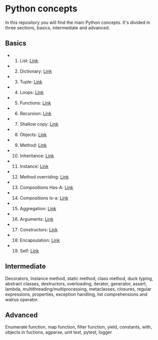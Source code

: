 # Python concepts

In this repository you will find the main Python concepts. It's divided in three sections, basics, intermediate and advanced. 

## Basics

* 1. List: [Link](https://github.com/markgarcia-ai/PythonLearning/blob/main/01_Basic/01_list.py) <br>
* 2. Dictionary: [Link](https://github.com/markgarcia-ai/PythonLearning/blob/main/01_Basic/02_dictionary.py) <br>
* 3. Tuple: [Link](https://github.com/markgarcia-ai/PythonLearning/blob/main/01_Basic/03_tuple.py) <br>
* 4. Loops: [Link](https://github.com/markgarcia-ai/PythonLearning/blob/main/01_Basic/04_loops.py) <br>
* 5. Functions: [Link](https://github.com/markgarcia-ai/PythonLearning/blob/main/01_Basic/05_functions.py) <br> 
* 6. Recursion: [Link](https://github.com/markgarcia-ai/PythonLearning/blob/main/01_Basic/06_recursion.py) <br> 
* 7. Shallow copy: [Link](https://github.com/markgarcia-ai/PythonLearning/blob/main/01_Basic/07_shallow_copy.py) <br> 
* 8. Objects: [Link](https://github.com/markgarcia-ai/PythonLearning/blob/main/01_Basic/08_objects.py) <br> 
* 9. Method: [Link](https://github.com/markgarcia-ai/PythonLearning/blob/main/01_Basic/09_method.py) <br> 
* 10. Inheritance: [Link](https://github.com/markgarcia-ai/PythonLearning/blob/main/01_Basic/10_Inheritance.py) <br> 
* 11. Instance: [Link](https://github.com/markgarcia-ai/PythonLearning/blob/main/01_Basic/11_Instance.py) <br> 
* 12. Method overriding: [Link](https://github.com/markgarcia-ai/PythonLearning/blob/main/01_Basic/12_Method_overriding.py) <br> 
* 13. Compositions Has-A: [Link](https://github.com/markgarcia-ai/PythonLearning/blob/main/01_Basic/13_Composition_has_a.py) <br> 
* 14. Compositions Is-a: [Link](https://github.com/markgarcia-ai/PythonLearning/blob/main/01_Basic/13_Composition_is_a.py) <br> 
* 15. Aggregation: [Link](https://github.com/markgarcia-ai/PythonLearning/blob/main/01_Basic/14_Aggregation.py) <br> 
* 16. Arguments: [Link](https://github.com/markgarcia-ai/PythonLearning/blob/main/01_Basic/15_Agrument.py) <br> 
* 17. Constructors: [Link](https://github.com/markgarcia-ai/PythonLearning/blob/main/01_Basic/16_Constructors.py) <br> 
* 18. Encapsulation: [Link](https://github.com/markgarcia-ai/PythonLearning/blob/main/01_Basic/17_Encapsulation.py) <br> 
* 19. Self: [Link](https://github.com/markgarcia-ai/PythonLearning/blob/main/01_Basic/18_Self.py) <br>

## Intermediate

Decorators, Instance method, static method, class method, duck typing, abstract classes, destructors, overloading, iterator, generator, assert, lambda, multithreading/multiprocessing, metaclasses, closures, regular expressions, properties, exception handling, list comprehensions and walrus operator.

## Advanced

Enumerate function, map function, filter function, yield, constants, with, objects in fuctions, agparse, unit test, pytest, logger